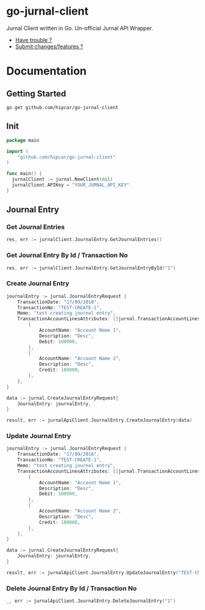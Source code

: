 # go-jurnal-client
Jurnal Client written in Go. Un-official Jurnal API Wrapper. 
- [Have trouble ?](https://github.com/hipcar/go-jurnal-client/issues)
- [Submit changes/features ?](https://github.com/hipcar/go-jurnal-client/pulls)

Documentation
=============

## Getting Started
```
go get github.com/hipcar/go-jurnal-client
```

## Init
```go
package main

import (
	"github.com/hipcar/go-jurnal-client"
)

func main() {
  jurnalClient := jurnal.NewClient(nil)
  jurnalClient.APIKey = "YOUR_JURNAL_API_KEY"
}
```

## Journal Entry

### Get Journal Entries
```go
res, err := jurnalClient.JournalEntry.GetJournalEntries()
```

### Get Journal Entry By Id / Transaction No
```go
res, err := jurnalClient.JournalEntry.GetJournalEntryById("1")
```

### Create Journal Entry
```go
journalEntry := jurnal.JournalEntryRequest {
    TransactionDate: "17/09/2018",
    TransactionNo: "TEST-CREATE-1",
    Memo: "test creating journal entry",
    TransactionAccountLinesAttributes: []jurnal.TransactionAccountLinesAttributeRequest{
        {
            AccountName: "Account Name 1",
            Description: "Desc",
            Debit: 100000,
        },
        {
            AccountName: "Account Name 2",
            Description: "Desc",
            Credit: 100000,
        },
    },
}

data := jurnal.CreateJournalEntryRequest{
    JournalEntry: journalEntry,
}

result, err := jurnalApiClient.JournalEntry.CreateJournalEntry(data)
```

### Update Journal Entry
```go
journalEntry := jurnal.JournalEntryRequest {
    TransactionDate: "17/09/2018",
    TransactionNo: "TEST-CREATE-1",
    Memo: "test creating journal entry",
    TransactionAccountLinesAttributes: []jurnal.TransactionAccountLinesAttributeRequest{
        {
            AccountName: "Account Name 1",
            Description: "Desc",
            Debit: 100000,
        },
        {
            AccountName: "Account Name 2",
            Description: "Desc",
            Credit: 100000,
        },
    },
}

data := jurnal.CreateJournalEntryRequest{
    JournalEntry: journalEntry,
}

result, err := jurnalApiClient.JournalEntry.UpdateJournalEntry("TEST-CREATE-1", data)
```

### Delete Journal Entry By Id / Transaction No
```go
_, err := jurnalApiClient.JournalEntry.DeleteJournalEntry("1")
```

